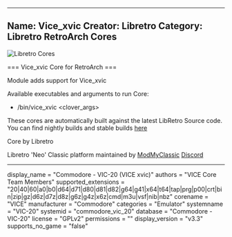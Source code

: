 -----------------------
Name: Vice_xvic
Creator: Libretro
Category: Libretro RetroArch Cores
-----------------------
![Libretro Cores](https://modmyclassic.com/wp-content/uploads/2020/06/LibRetroNeoCoresSmall.png)

=== Vice_xvic Core for RetroArch ===

Module adds support for Vice_xvic

Available executables and arguments to run Core:
- /bin/vice_xvic <rom> <clover_args>

These cores are automatically built against the latest LibRetro Source code. You can find nightly builds and stable builds [here](https://modmyclassic.com/hmodcores)

Core by Libretro

Libretro 'Neo' Classic platform maintained by [ModMyClassic](https://modmyclassic.com) [Discord](https://modmyclassic.com/discord)

-----------------------

display_name = "Commodore - VIC-20 (VICE xvic)"
authors = "VICE Core Team Members"
supported_extensions = "20|40|60|a0|b0|d64|d71|d80|d81|d82|g64|g41|x64|t64|tap|prg|p00|crt|bin|zip|gz|d6z|d7z|d8z|g6z|g4z|x6z|cmd|m3u|vsf|nib|nbz"
corename = "VICE"
manufacturer = "Commodore"
categories = "Emulator"
systemname = "VIC-20"
systemid = "commodore_vic_20"
database = "Commodore - VIC-20"
license = "GPLv2"
permissions = ""
display_version = "v3.3"
supports_no_game = "false"

